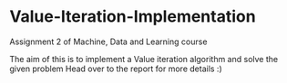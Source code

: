 # Value-Iteration-Implementation
Assignment 2 of Machine, Data and Learning course

The aim of this is to implement a Value iteration algorithm and solve the given problem
Head over to the report for more details :)
